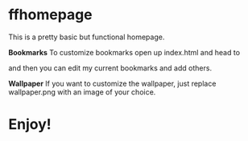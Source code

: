 # ffhomepage
This is a pretty basic but functional homepage.

**Bookmarks**
To customize bookmarks open up index.html and head to <div class="bookmarks"> and then you can edit my current bookmarks and add others.

**Wallpaper**
If you want to customize the wallpaper, just replace wallpaper.png with an image of your choice.

# Enjoy!
